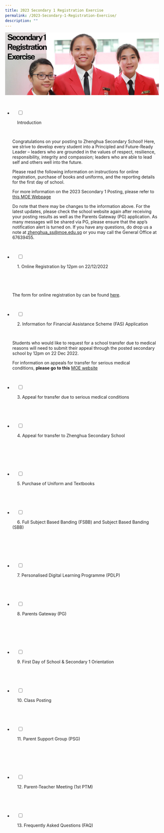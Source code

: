 ```yaml
---
title: 2023 Secondary 1 Registration Exercise
permalink: /2023-Secondary-1-Registration-Exercise/
description: ""
---
```

![](/images/2023%20Secondary%201%20Registration%20Exercise%201.jpg)

<ul class="jekyllcodex_accordion">

  <li>

    <input type="checkbox" id="accordion1">

    <label for="accordion1">Introduction</label>

    <div>

<p> Congratulations on your posting to Zhenghua Secondary School! Here, we strive to develop every student into a Principled and Future-Ready Leader – leaders who are grounded in the values of respect, resilience, responsibility, integrity and compassion; leaders who are able to lead self and others well into the future.<br>

Please read the following information on instructions for online registration, purchase of books and uniforms, and the reporting details for the first day of school.<br>

For more information on the 2023 Secondary 1 Posting, please refer to <a href="https://www.moe.gov.sg/secondary/s1-posting">this MOE Webpage</a><br>

Do note that there may be changes to the information above. For the latest updates, please check the school website again after receiving your posting results as well as the Parents Gateway (PG) application. As many messages will be shared via PG, please ensure that the app’s notification alert is turned on. If you have any questions, do drop us a note at <a href="mailto:zhenghua_ss@moe.edu.sg">zhenghua_ss@moe.edu.sg</a> or you may call the General Office at 67639455.<br> 
			</p>

    </div>

</li>
	<li>

    <input type="checkbox" id="accordion2">

    <label for="accordion2">1. Online Registration by 12pm on 22/12/2022</label>

    <div>

      <p> The form for online registration by can be found <a href="https://form.gov.sg/618485cadf07ad0014e2dd52">here</a>. 
			</p>

    </div>

</li>
	
<li>

    <input type="checkbox" id="accordion3">

    <label for="accordion3">2. Information for Financial Assistance Scheme (FAS) Application</label>

    <div>

<p> Students who would like to request for a school transfer due to medical reasons will need to submit their appeal through the posted secondary school by 12pm on 22 Dec 2022.<br>

For information on appeals for transfer for serious medical conditions, <b>please go to this</b> <a href="https://www.moe.gov.sg/secondary/s1-posting/results/appeal-for-school-transfer">MOE website</a> </p>

    </div>

</li>
	
<li>

    <input type="checkbox" id="accordion4">

    <label for="accordion4">3. Appeal for transfer due to serious medical conditions</label>

    <div>

<p> </p>

  </div>

</li>
	
<li>

    <input type="checkbox" id="accordion5">

    <label for="accordion5">4. Appeal for transfer to Zhenghua Secondary School</label>

    <div>

      	<p> </p>

    </div>

</li>
	
<li>

    <input type="checkbox" id="accordion6">

    <label for="accordion6">5. Purchase of Uniform and Textbooks</label>

    <div>

<p> </p>

    </div>

</li>
	
<li>

    <input type="checkbox" id="accordion7">

    <label for="accordion7">6. Full Subject Based Banding (FSBB) and Subject Based Banding (SBB)</label>

    <div>

<p> </p>

    </div>

</li>
	
  <li>

    <input type="checkbox" id="accordion8">

    <label for="accordion1">7. Personalised Digital Learning Programme (PDLP)</label>

    <div>

<p> </p>

    </div>

</li>
	<li>

    <input type="checkbox" id="accordion9">

    <label for="accordion2">8. Parents Gateway (PG)</label>

    <div>

      <p> </p>

    </div>

</li>
	
<li>

    <input type="checkbox" id="accordion10">

    <label for="accordion3">9. First Day of School & Secondary 1 Orientation</label>

    <div>

<p> </p>

    </div>

</li>
	
<li>

    <input type="checkbox" id="accordion11">

    <label for="accordion4">10. Class Posting</label>

    <div>

<p> </p>

  </div>

</li>
	
<li>

    <input type="checkbox" id="accordion12">

    <label for="accordion5">11. Parent Support Group (PSG)</label>

    <div>

      	<p> </p>

    </div>

</li>
	
<li>

    <input type="checkbox" id="accordion13">

    <label for="accordion6">12. Parent-Teacher Meeting (1st PTM)</label>

    <div>

<p> </p>

    </div>

</li>
	
<li>

    <input type="checkbox" id="accordion14">

    <label for="accordion7">13. Frequently Asked Questions (FAQ)</label>

    <div>

<p> </p>

    </div>

</li>
	
	

	
</ul>